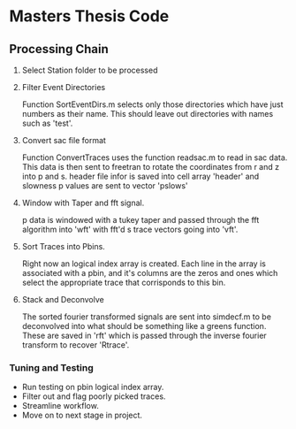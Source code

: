 Masters Thesis Code
===================

Processing Chain
----------------

1.  Select Station folder to be processed
2.  Filter Event Directories

    Function SortEventDirs.m selects only those directories
    which have just numbers as their name. This should 
    leave out directories with names such as 'test'.

3.  Convert sac file format

    Function ConvertTraces uses the function readsac.m to
    read in sac data. This data is then sent to freetran
    to rotate the coordinates from r and z into p and s.
    header file infor is saved into cell array 'header' and
    slowness p values are sent to vector 'pslows'

4.  Window with Taper and fft signal.

    p data is windowed with a tukey taper and passed through 
    the fft algorithm into 'wft' with fft'd s trace vectors 
    going into 'vft'.

5.  Sort Traces into Pbins.

    Right now an logical index array is created. Each line in the
    array is associated with a pbin, and it's columns are the 
    zeros and ones which select the appropriate trace that corrisponds
    to this bin.

6.  Stack and Deconvolve

    The sorted fourier transformed signals are sent into simdecf.m
    to be deconvolved into what should be something like a greens
    function. These are saved in 'rft' which is passed through the
    inverse fourier transform to recover 'Rtrace'.

### Tuning and Testing
*   Run testing on pbin logical index array.
*   Filter out and flag poorly picked traces.
*   Streamline workflow.
*   Move on to next stage in project.
    
